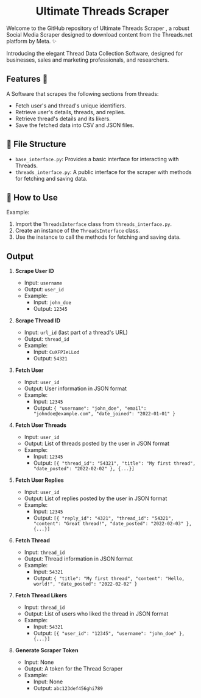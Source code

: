 <h1 align="center">Ultimate Threads Scraper</h1>

Welcome to the GitHub repository of Ultimate Threads Scraper , a robust Social Media Scraper designed to download content from the Threads.net platform by Meta. ✨

Introducing the elegant Thread Data Collection Software, designed for businesses, sales and marketing professionals, and researchers.

## Features 🚀

A Software that scrapes the following sections from threads:

- Fetch user's and thread's unique identifiers.
- Retrieve user's details, threads, and replies.
- Retrieve thread's details and its likers.
- Save the fetched data into CSV and JSON files.

## :file_folder: File Structure

- `base_interface.py`: Provides a basic interface for interacting with Threads.
- `threads_interface.py`: A public interface for the scraper with methods for fetching and saving data.

## :rocket: How to Use

Example:

1. Import the `ThreadsInterface` class from `threads_interface.py`.
2. Create an instance of the `ThreadsInterface` class.
3. Use the instance to call the methods for fetching and saving data.

## Output

1. **Scrape User ID**
    
    - Input: `username`
    - Output: `user_id`
    - Example:
        - Input: `john_doe`
        - Output: `12345`
2. **Scrape Thread ID**
    
    - Input: `url_id` (last part of a thread's URL)
    - Output: `thread_id`
    - Example:
        - Input: `CuXFPIeLLod`
        - Output: `54321`
3. **Fetch User**
    
    - Input: `user_id`
    - Output: User information in JSON format
    - Example:
        - Input: `12345`
        - Output: `{ "username": "john_doe", "email": "johndoe@example.com", "date_joined": "2022-01-01" }`
4. **Fetch User Threads**
    
    - Input: `user_id`
    - Output: List of threads posted by the user in JSON format
    - Example:
        - Input: `12345`
        - Output: `[{ "thread_id": "54321", "title": "My first thread", "date_posted": "2022-02-02" }, {...}]`
5. **Fetch User Replies**
    
    - Input: `user_id`
    - Output: List of replies posted by the user in JSON format
    - Example:
        - Input: `12345`
        - Output: `[{ "reply_id": "4321", "thread_id": "54321", "content": "Great thread!", "date_posted": "2022-02-03" }, {...}]`
6. **Fetch Thread**
    
    - Input: `thread_id`
    - Output: Thread information in JSON format
    - Example:
        - Input: `54321`
        - Output: `{ "title": "My first thread", "content": "Hello, world!", "date_posted": "2022-02-02" }`
7. **Fetch Thread Likers**
    
    - Input: `thread_id`
    - Output: List of users who liked the thread in JSON format
    - Example:
        - Input: `54321`
        - Output: `[{ "user_id": "12345", "username": "john_doe" }, {...}]`
8. **Generate Scraper Token**
    
    - Input: None
    - Output: A token for the Thread Scraper
    - Example:
        - Input: None
        - Output: `abc123def456ghi789`
